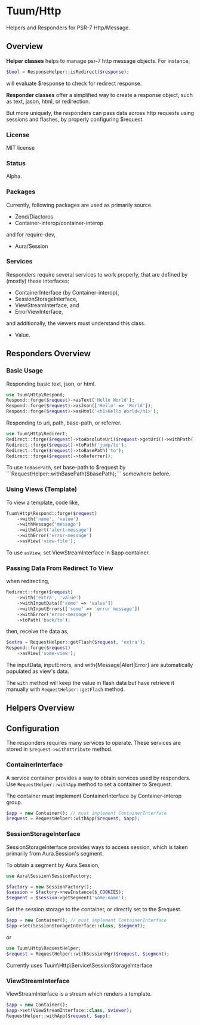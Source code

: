 Tuum/Http
=========

Helpers and Responders for PSR-7 Http/Message. 

Overview
--------

__Helper classes__ helps to manage psr-7 http message objects. 
For instance, 

```php
$bool = ResponseHelper::isRedirect($response);
``` 

will evaluate $response to check for redirect response. 

__Responder classes__ offer a simplified way to create a response object, such 
as text, jason, html, or redirection. 

But more uniquely, the responders can pass data across http requests 
using sessions and flashes, by properly configuring $request. 


### License

MIT license

### Status

Alpha. 

### Packages

Currently, following packages are used as primarily source. 

*   Zend/Diactoros
*   Container-interop/container-interop

and for require-dev, 

*   Aura/Session

### Services

Responders require several services to work properly, that are defined by (mostly) 
 these interfaces: 

*   ContainerInterface (by Container-interop), 
*   SessionStorageInterface,
*   ViewStreamInterface, and
*   ErrorViewInterface,

and additionally, the viewers must understand this class. 

*   Value.


Responders Overview
-------------------

### Basic Usage

Responding basic text, json, or html. 

```php
use Tuum\Http\Respond;
Respond::forge($request)->asText('Hello World');
Respond::forge($request)->asJson(['Hello' => 'World']);
Respond::forge($request)->asHtml('<h1>Hello World</h1>');
```

Responding to uri, path, base-path, or referrer.

```php
use Tuum\Http\Redirect;
Redirect::forge($request)->toAbsoluteUri($request->getUri()->withPath('jump/to'));
Redirect::forge($request)->toPath('jump/to');
Redirect::forge($request)->toBasePath('to');
Redirect::forge($request)->toReferrer();
```

To use ```toBasePath```, set base-path to $request by ```RequestHelper::withBasePath($basePath);``` somewhere before.  


### Using Views (Template)

To view a template, code like, 

```php
Tuum\Http\Respond::forge($request)
    ->with('name', 'value')
    ->withMessage('message')
    ->withAlert('alert-message')
    ->withError('error-message')
    ->asView('view-file');
```

To use ```asView```, set ViewStreamInterface in $app container. 

### Passing Data From Redirect To View

when redirecting, 

```php
Redirect::forge($request)
    ->with('extra', 'value')
    ->withInputData(['some' => 'value'])
    ->withInputErrors(['some' => 'error message'])
    ->withError('error-message')
    ->toPath('back/to');
```

then, receive the data as,

```php
$extra = RequestHelper::getFlash($request, 'extra');
Respond::forge($request)
    ->asView('some-view');
```

The inputData, inputErrors, and with{Message|Alert|Error} are automatically 
populated as view's data. 

The ```with``` method will keep the value in flash data but have retrieve it 
manually with ```RequestHelper::getFlash``` method.


Helpers Overview
----------------


Configuration
-------------

The responders requires many services to operate. 
These services are stored in ```$request->withAttribute``` method. 

### ContainerInterface

A service container provides a way to obtain services used by responders. 
Use ```RequestHelper::withApp``` method to set a container to $request. 

The container must implement ContainerInterface by Container-interop group. 

```php
$app = new Container(); // must implement ContainerInterface
$request = RequestHelper::withApp($request, $app);
```


### SessionStorageInterface

SessionStorageInterface provides ways to access session, which is taken 
primarily from Aura.Session's segment. 

To obtain a segment by Aura.Session, 

```php
use Aura\Session\SessionFactory;

$factory = new SessionFactory();
$session = $factory->newInstance($_COOKIES);
$segment = $session->getSegment('some-name');
```

Set the session storage to the container, or directly set to the $request.

```php
$app = new Container(); // must implement ContainerInterface
$app->set(SessionStorageInterface::class, $segment);
```

or 

```php
use Tuum\Http\RequestHelper;
$request = RequestHelper::withSessionMgr($request, $segment);
```

Currently uses Tuum\Http\Service\SessionStorageInterface

### ViewStreamInterface

ViewStreamInterface is a stream which renders a template. 

```php
$app = new Container();
$app->set(ViewStreamInterface::class, $viewer);
RequestHelper::withApp($request, $app);
```

